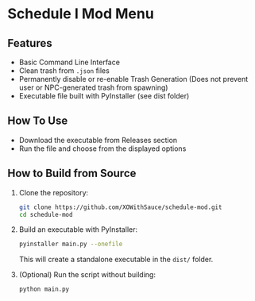 # Schedule I Mod Menu

## Features
- Basic Command Line Interface
- Clean trash from `.json` files
- Permanently disable or re-enable Trash Generation (Does not prevent user or NPC-generated trash from spawning)
- Executable file built with PyInstaller (see dist folder)

## How To Use
- Download the executable from Releases section
- Run the file and choose from the displayed options

## How to Build from Source
1. Clone the repository:
   ```sh
   git clone https://github.com/XOWithSauce/schedule-mod.git
   cd schedule-mod
   ```
2. Build an executable with PyInstaller:
   ```sh
   pyinstaller main.py --onefile
   ```
   This will create a standalone executable in the `dist/` folder.

3. (Optional) Run the script without building:
   ```sh
   python main.py
   ```


